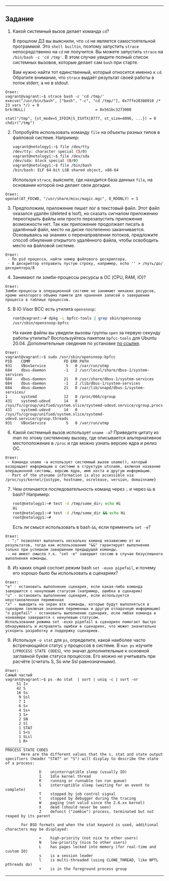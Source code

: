 ------

## Задание

1. Какой системный вызов делает команда `cd`? 

    В прошлом ДЗ вы выяснили, что `cd` не является самостоятельной  программой. Это `shell builtin`, поэтому запустить `strace` непосредственно на `cd` не получится. Вы можете запустить `strace` на `/bin/bash -c 'cd /tmp'`. В этом случае увидите полный список системных вызовов, которые делает сам `bash` при старте. 

    Вам нужно найти тот единственный, который относится именно к `cd`. Обратите внимание, что `strace` выдаёт результат своей работы в поток stderr, а не в stdout.
```
Ответ:
vagrant@vagrant:~$ strace bash -c 'cd /tmp/'
execve("/usr/bin/bash", ["bash", "-c", "cd /tmp/"], 0x7ffe28380910 /* 23 vars */) = 0
brk(NULL)                               = 0x561bc3273000

stat("/tmp", {st_mode=S_IFDIR|S_ISVTX|0777, st_size=4096, ...}) = 0
chdir("/tmp")
```

2. Попробуйте использовать команду `file` на объекты разных типов в файловой системе. Например:

    ```bash
    vagrant@netology1:~$ file /dev/tty
    /dev/tty: character special (5/0)
    vagrant@netology1:~$ file /dev/sda
    /dev/sda: block special (8/0)
    vagrant@netology1:~$ file /bin/bash
    /bin/bash: ELF 64-bit LSB shared object, x86-64
    ```
    
    Используя `strace`, выясните, где находится база данных `file`, на основании которой она делает свои догадки.
```
Ответ:
openat(AT_FDCWD, "/usr/share/misc/magic.mgc", O_RDONLY) = 3
```

3. Предположим, приложение пишет лог в текстовый файл. Этот файл оказался удалён (deleted в lsof), но сказать сигналом приложению переоткрыть файлы или просто перезапустить приложение возможности нет. Так как приложение продолжает писать в удалённый файл, место на диске постепенно заканчивается. Основываясь на знаниях о перенаправлении потоков, предложите способ обнуления открытого удалённого файла, чтобы освободить место на файловой системе.
```
Ответ:
 - По pid процесса, найти номер файлового дескриптора.
 - В дескриптор отправить пустую строку, например, echo '' > /путь/до/дескриптора/8
```

4. Занимают ли зомби-процессы ресурсы в ОС (CPU, RAM, IO)?
```
Ответ:
Зомби-процессы в операционной системе не занимают никаких ресурсов, кроме некоторого объема памяти для хранения записей о завершении процесса в таблице процессов.
```
5. В IO Visor BCC есть утилита `opensnoop`:

    ```bash
    root@vagrant:~# dpkg -L bpfcc-tools | grep sbin/opensnoop
    /usr/sbin/opensnoop-bpfcc
    ```
    
    На какие файлы вы увидели вызовы группы `open` за первую секунду работы утилиты? Воспользуйтесь пакетом `bpfcc-tools` для Ubuntu 20.04. Дополнительные сведения по установке [по ссылке](https://github.com/iovisor/bcc/blob/master/INSTALL.md).
```
Ответ:
vagrant@vagrant:~$ sudo /usr/sbin/opensnoop-bpfcc
PID    COMM               FD ERR PATH
931    VBoxService         5   0 /var/run/utmp
684    dbus-daemon        -1   2 /usr/local/share/dbus-1/system-services
684    dbus-daemon        21   0 /usr/share/dbus-1/system-services
684    dbus-daemon        -1   2 /lib/dbus-1/system-services
684    dbus-daemon        21   0 /var/lib/snapd/dbus-1/system-services/
1      systemd            12   0 /proc/666/cgroup
431    systemd-udevd      14   0 /sys/fs/cgroup/unified/system.slice/systemd-udevd.service/cgroup.procs
431    systemd-udevd      14   0 /sys/fs/cgroup/unified/system.slice/systemd-udevd.service/cgroup.threads
931    VBoxService         5   0 /var/run/utmp

```
6. Какой системный вызов использует `uname -a`? Приведите цитату из man по этому системному вызову, где описывается альтернативное местоположение в `/proc` и где можно узнать версию ядра и релиз ОС.
```
Ответ:
 - Команда uname -a использует системный вызов uname(), который возвращает информацию о системе в структуре utsname, включая название операционной системы, версию ядра, имя хоста и другую информацию.
 - Part of the utsname information is also accessible via /proc/sys/kernel/{ostype, hostname, osrelease, version, domainname}
```
7. Чем отличается последовательность команд через `;` и через `&&` в bash? Например:

    ```bash
    root@netology1:~# test -d /tmp/some_dir; echo Hi
    Hi
    root@netology1:~# test -d /tmp/some_dir && echo Hi
    root@netology1:~#
    ```
    
    Есть ли смысл использовать в bash `&&`, если применить `set -e`?
```
Ответ:
 - ";" позволяет выполнить несколько команд независимо от их результатов, тогда как использование "&&" гарантирует выполнение только при успешном завершении предыдущей команды.
 - не имеет смысла т.к. "set -e" завершит сессию в случае безуспешного выполнения команды.
```
8. Из каких опций состоит режим bash `set -euxo pipefail`, и почему его хорошо было бы использовать в сценариях?
```
Ответ:
"e" - остановить выполнение сценария, если какая-либо команда завершится с ненулевым статусом (например, ошибка в сценарии)
"u" - остановить выполнение сценария, если используется неустановленная переменная
"x" - выводить на экран все команды, которые будут выполняться в сценарии (включая значения переменных и другую отладочную информацию)
"o pipefail" - остановить выполнение сценария, если любая команда в конвейере завершится с ненулевым статусом.
Использование режима set -euxo pipefail в сценариях помогает быстро обнаруживать и исправлять ошибки в сценариях, что может значительно ускорить разработку и поддержку сценариев.
```
9. Используя `-o stat` для `ps`, определите, какой наиболее часто встречающийся статус у процессов в системе. В `man ps` изучите (`/PROCESS STATE CODES`), что значат дополнительные к основной заглавной букве статуса процессов. Его можно не учитывать при расчёте (считать S, Ss или Ssl равнозначными).
```
Ответ:
Самый частый
vagrant@vagrant:~$ ps -Ao stat  | sort | uniq -c | sort -nr
     51 I<
     42 S
     16 Ss
      9 Ssl
      7 I
      6 S<
      4 Ss+
      3 S+
      2 SN
      2 Sl
      1 STAT
      1 S<s
      1 SLsl
      1 R+
_________
PROCESS STATE CODES
       Here are the different values that the s, stat and state output specifiers (header "STAT" or "S") will display to describe the state of a process:

               D    uninterruptible sleep (usually IO)
               I    Idle kernel thread
               R    running or runnable (on run queue)
               S    interruptible sleep (waiting for an event to complete)
               T    stopped by job control signal
               t    stopped by debugger during the tracing
               W    paging (not valid since the 2.6.xx kernel)
               X    dead (should never be seen)
               Z    defunct ("zombie") process, terminated but not reaped by its parent

       For BSD formats and when the stat keyword is used, additional characters may be displayed:

               <    high-priority (not nice to other users)
               N    low-priority (nice to other users)
               L    has pages locked into memory (for real-time and custom IO)
               s    is a session leader
               l    is multi-threaded (using CLONE_THREAD, like NPTL pthreads do)
               +    is in the foreground process group

```
----
